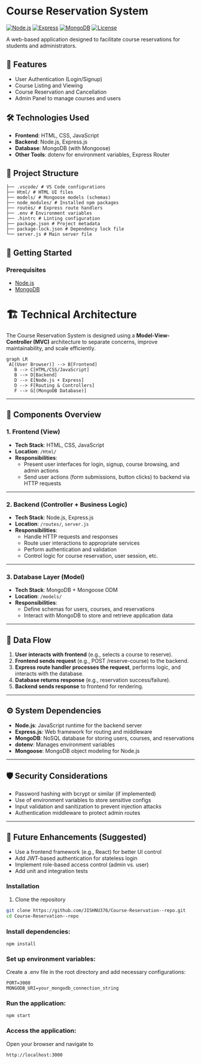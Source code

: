# Course Reservation System
[![Node.js](https://img.shields.io/badge/Node.js-18.x-green)](https://nodejs.org)
[![Express](https://img.shields.io/badge/Express.js-4.x-black)](https://expressjs.com)
[![MongoDB](https://img.shields.io/badge/MongoDB-6.x-brightgreen)](https://www.mongodb.com)
[![License](https://img.shields.io/badge/License-MIT-blue)](LICENSE)

A web-based application designed to facilitate course reservations for students and administrators.

## 📌 Features

- User Authentication (Login/Signup)
- Course Listing and Viewing
- Course Reservation and Cancellation
- Admin Panel to manage courses and users

## 🛠️ Technologies Used

- **Frontend**: HTML, CSS, JavaScript
- **Backend**: Node.js, Express.js
- **Database**: MongoDB (with Mongoose)
- **Other Tools**: dotenv for environment variables, Express Router

## 📁 Project Structure

```
├── .vscode/ # VS Code configurations
├── Html/ # HTML UI files
├── models/ # Mongoose models (schemas)
├── node_modules/ # Installed npm packages
├── routes/ # Express route handlers
├── .env # Environment variables
├── .hintrc # Linting configuration
├── package.json # Project metadata
├── package-lock.json # Dependency lock file
└── server.js # Main server file
```


## 🚀 Getting Started

### Prerequisites

- [Node.js](https://nodejs.org/)
- [MongoDB](https://www.mongodb.com/)

# 🏗 Technical Architecture

The Course Reservation System is designed using a **Model-View-Controller (MVC)** architecture to separate concerns, improve maintainability, and scale efficiently.

 ```mermaid 
 graph LR
  A[(User Browser)] --> B[Frontend]
    B --> C[HTML/CSS/JavaScript]
    B --> D[Backend]
    D --> E[Node.js + Express]
    D --> F[Routing & Controllers]
    F --> G[(MongoDB Database)]

``` 
---

## 🧩 Components Overview

### 1. **Frontend (View)**
- **Tech Stack**: HTML, CSS, JavaScript
- **Location**: `/Html/`
- **Responsibilities**:
  - Present user interfaces for login, signup, course browsing, and admin actions
  - Send user actions (form submissions, button clicks) to backend via HTTP requests

---

### 2. **Backend (Controller + Business Logic)**
- **Tech Stack**: Node.js, Express.js
- **Location**: `/routes/`, `server.js`
- **Responsibilities**:
  - Handle HTTP requests and responses
  - Route user interactions to appropriate services
  - Perform authentication and validation
  - Control logic for course reservation, user session, etc.

---

### 3. **Database Layer (Model)**
- **Tech Stack**: MongoDB + Mongoose ODM
- **Location**: `/models/`
- **Responsibilities**:
  - Define schemas for users, courses, and reservations
  - Interact with MongoDB to store and retrieve application data

---

## 🔁 Data Flow

1. **User interacts with frontend** (e.g., selects a course to reserve).
2. **Frontend sends request** (e.g., POST /reserve-course) to the backend.
3. **Express route handler processes the request**, performs logic, and interacts with the database.
4. **Database returns response** (e.g., reservation success/failure).
5. **Backend sends response** to frontend for rendering.

---

## ⚙️ System Dependencies

- **Node.js**: JavaScript runtime for the backend server
- **Express.js**: Web framework for routing and middleware
- **MongoDB**: NoSQL database for storing users, courses, and reservations
- **dotenv**: Manages environment variables
- **Mongoose**: MongoDB object modeling for Node.js

---

## 🛡 Security Considerations

- Password hashing with bcrypt or similar (if implemented)
- Use of environment variables to store sensitive configs
- Input validation and sanitization to prevent injection attacks
- Authentication middleware to protect admin routes

---

## 🔧 Future Enhancements (Suggested)

- Use a frontend framework (e.g., React) for better UI control
- Add JWT-based authentication for stateless login
- Implement role-based access control (admin vs. user)
- Add unit and integration tests



### Installation

1. Clone the repository

```bash
git clone https://github.com/JISHNU376/Course-Reservation--repo.git
cd Course-Reservation--repo
```

### Install dependencies:
```
npm install
```
### Set up environment variables:
Create a .env file in the root directory and add necessary configurations:
```
PORT=3000
MONGODB_URI=your_mongodb_connection_string
```

### Run the application:

```
npm start
```
### Access the application:
Open your browser and navigate to 
```
http://localhost:3000
```
